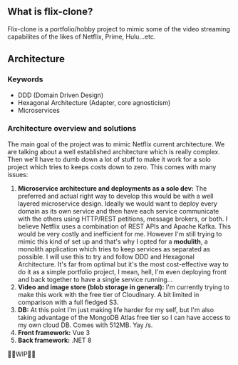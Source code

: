 ## What is flix-clone?
Flix-clone is a portfolio/hobby project to mimic some of the video streaming capabilites of the likes of Netflix, Prime, Hulu...etc.

## Architecture

### Keywords
- DDD (Domain Driven Design)
- Hexagonal Architecture (Adapter, core agnosticism)
- Microservices

### Architecture overview and solutions

The main goal of the project was to mimic Netflix current architecture. We are talking about a well established architecture which is really complex. Then we'll have to dumb down a lot of stuff to make it work for a solo project which tries to keeps costs down to zero. This comes with many issues:

1. **Microservice architecture and deployments as a solo dev:** The preferred and actual right way to develop this would be with a well layered microservice design. Ideally we would want to deploy every domain as its own service and then have each service communicate with the others using HTTP/REST petitions, message brokers, or both. I believe Netflix uses a combination of REST APIs and Apache Kafka. This would be very costly and inefficient for me. However I'm still trying to mimic this kind of set up and that's why I opted for a **modulith**, a monolith application which tries to keep services as separated as possible. I will use this to try and follow DDD and Hexagonal Architecture. It's far from optimal but it's the most cost-effective way to do it as a simple portfolio project, I mean, hell, I'm even deploying front and back together to have a single service running...
2. **Video and image store (blob storage in general):** I'm currently trying to make this work with the free tier of Cloudinary. A bit limited in comparison with a full fledged S3.
3. **DB:** At this point I'm just making life harder for my self, but I'm also taking advantage of the MongoDB Atlas free tier so I can have access to my own cloud DB. Comes with 512MB. Yay /s.
4. **Front framework:** Vue 3
5. **Back framework:** .NET 8

🌸🌸WIP🌸🌸
